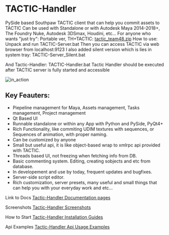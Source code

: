 # TACTIC-Handler
PySide based Southpaw TACTIC client that can help you commit assets to TACTIC
Can be used with Standalone or with Autodesk Maya 2014-2018+, The Foundry Nuke, Autodesk 3DSmax, Houdini, etc...
For anyone who wants "just try":
Portable ver, TH+TACTIC: [tactic_team48.zip](http://tacitc-handler.online/docs/tactic_team48.zip)
How to use: Unpack and run TACTIC-Server.bat
Then you can access TACTIC via web browser from localhost:9123
I also added silent version which is lies in system tray: TACTIC-Server_Silent.bat

And Tactic-Handler: TACTIC-Handler.bat
Tactic Handler should be executed after TACTIC server is fully started and accessible

![in_action](/screenshots/10.06.2020/in_action.gif)

## Key Feauters:
* Piepeline management for Maya, Assets management, Tasks management, Project management
* Qt Based UI
* Runnable standalone or within any App with Python and PySide, PyQt4+
* Rich Functionality, like commiting UDIM textures with sequences, or Sequences of animation, with proper naming.
* Can be customized by anyone
* Small but useful api, it is like object-based wrap to xmlrpc api provided with TACTIC.
* Threads based UI, not freezing when fetching info from DB.
* Basic commenting system. Editing, creating sobjects and etc from database.
* In developement and use by today, frequent updates and bugfixes.
* Server-side script editor.
* Rich customization, server presets, many useful and small things that can help you with your everyday work and etc...

Link to Docs [Tactic-Handler Documentation pages](http://tacitc-handler.online/docs/)

Screenshots [Tactic-Handler Screenshots](http://tacitc-handler.online/docs/screenshots/)

How to Start [Tactic-Handler Installation Guides](http://tacitc-handler.online/docs/requirements/)

Api Examples [Tactic-Handler Api Usage Examples](http://tacitc-handler.online/docs/api_reference/)
